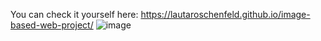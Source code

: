 You can check it yourself here: https://lautaroschenfeld.github.io/image-based-web-project/
![image](https://github.com/lautaroschenfeld/image-based-web-project/assets/118790494/821753dc-7a11-40e4-8534-a6224d54ee91)
